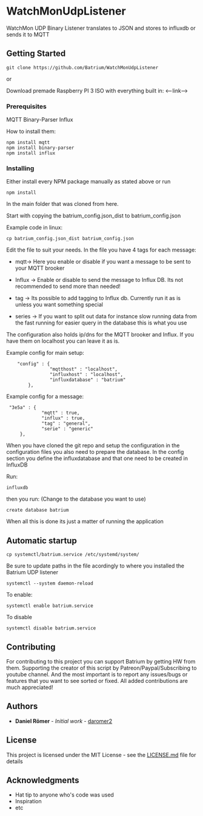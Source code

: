 # WatchMonUdpListener

WatchMon UDP Binary Listener translates to JSON and stores to influxdb or sends it to MQTT

## Getting Started
```
git clone https://github.com/Batrium/WatchMonUdpListener
```
or

Download premade Raspberry PI 3 ISO with everything built in:
<--link-->


### Prerequisites

MQTT
Binary-Parser
Influx

How to install them:
```
npm install mqtt
npm install binary-parser
npm install influx
```

### Installing

Either install every NPM package manually as stated above or run 
```
npm install
```
In the main folder that was cloned from here. 

Start with copying the batrium_config.json_dist to batrium_config.json

Example code in linux: 
```
cp batrium_config.json_dist batrium_config.json
```

Edit the file to suit your needs. 
In the file you have 4 tags for each message:

* mqtt-> Here you enable or disable if you want a message to be sent to your MQTT brooker

* Influx -> Enable or disable to send the message to Influx DB. Its not recommended to send more than needed!

* tag -> Its possible to add tagging to Influx db. Currently run it as is unless you want something special

* series -> If you want to split out data for instance slow running data from the fast running for easier query in the database this is what you use

The configuration also holds ip/dns for the MQTT brooker and Influx. 
If you have them on localhost you can leave it as is. 

Example config for main setup:
```
 	"config" : {
                "mqtthost" : "localhost",
                "influxhost" : "localhost",
                "influxdatabase" : "batrium"
        },
```
Example config for a message:
   ```
    "3e5a" : {
                "mqtt" : true,
                "influx" : true,
                "tag" : "general",
                "serie" : "generic"
        },
```
When you have cloned the git repo and setup the configuration in the configuration files you also need to prepare
the database. In the config section you define the influxdatabase and that one need to be created in InfluxDB

Run:
```
influxdb
```
then you run: (Change to the database you want to use)
```
create database batrium 
```

When all this is done its just a matter of running the application

## Automatic startup

```
cp systemctl/batrium.service /etc/systemd/system/
```
Be sure to update paths in the file acordingly to where you installed the Batrium UDP listener

```
systemctl --system daemon-reload
```

To enable:
```
systemctl enable batrium.service
```
To disable
```
systemctl disable batrium.service
```
## Contributing

For contributing to this project you can support Batrium by getting HW from them. Supporting the creator of this script by Patreon/Paypal/Subscribing to youtube channel.
And the most important is to report any issues/bugs or features that you want to see sorted or fixed. 
All added contributions are much appreciated!


## Authors

* **Daniel Römer** - *Initial work* - [daromer2](https://github.com/daromer2)

## License

This project is licensed under the MIT License - see the [LICENSE.md](LICENSE) file for details

## Acknowledgments

* Hat tip to anyone who's code was used
* Inspiration
* etc
